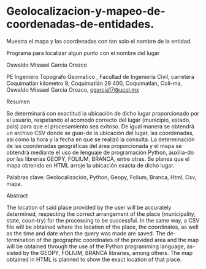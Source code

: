 # Geolocalizacion-y-mapeo-de-coordenadas-de-entidades.
Muestra el mapa y las coordenadas con tan solo el nombre de la entidad.

Programa para localizar algun punto con el nombre del lugar

Oswaldo Missael Garcia Orozco 

PE Ingeniero Topografo Geomatico , Facultad de Ingeniería Civil, carretera Coquimatlán kilometro 9, Coquimatlán 28 400, Coquimatlán, Coli-ma, Oswaldo Missael Garcia Orozco, ogarcia17@ucol.mx

Resumen

Se determinará con exactitud la ubicación de dicho lugar proporcionado por el usuario, respetando el acomodo correcto del lugar (municipio, estado, país) para que el procesamiento sea exitoso. De igual manera se obtendrá un archivo CSV donde se guar-de la ubicación del lugar, las coordenadas, así como la hora y la fecha en que se realizó la consulta. La determinación de las coordenadas geográficas del área proporcionada y el mapa se obtendrá mediante el uso de lenguaje de programación Python, auxilia-do por las librerías GEOPY, FOLIUM, BRANCA, entre otras. Se planea que el mapa obtenido en HTML arroje la ubicación exacta de dicho lugar.

Palabras clave: Geolocalización, Python, Geopy, Folium, Branca, Html, Csv, mapa.

Abstract 

The location of said place provided by the user will be accurately determined, respecting the correct arrangement of the place (municipality, state, coun-try) for the processing to be successful. In the same way, a CSV file will be obtained where the location of the place, the coordinates, as well as the time and date when the query was made are saved. The de-termination of the geographic coordinates of the provided area and the map will be obtained through the use of the Python programming language, as-sisted by the GEOPY, FOLIUM, BRANCA libraries, among others. The map obtained in HTML is planned to show the exact location of that place. 
